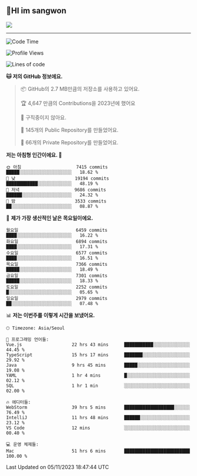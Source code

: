 ## 🤸HI im sangwon

<img src="https://github-profile-summary-cards.vercel.app/api/cards/profile-details?username=nowgnas&theme=dracula" />

<!-- <a href="#">
  <img src="https://github-readme-stats.vercel.app/api?username=nowgnas&theme=calm&show_icons=true" height='200px'>
</a><br>
<a href="#">
  <img src="https://github-readme-stats.vercel.app/api/top-langs/?username=nowgnas&theme=calm&exclude_repo=Jagi,assignment&layout=compact" height='200px'>
  <img src='http://mazassumnida.wtf/api/v2/generate_badge?boj=leo503801' height='200px'>
</a> -->

<hr>

<!--START_SECTION:waka-->
![Code Time](http://img.shields.io/badge/Code%20Time-3%2C745%20hrs%2049%20mins-blue)

![Profile Views](http://img.shields.io/badge/Profile%20Views-0-blue)

![Lines of code](https://img.shields.io/badge/%EC%A0%80%EB%8A%94%20%EC%97%AC%ED%83%9C%EA%B9%8C%EC%A7%80%20-37.5%20million%20%EC%A4%84%EC%9D%98%20%EC%BD%94%EB%93%9C%EB%A5%BC%20%EC%9E%91%EC%84%B1%ED%96%88%EC%96%B4%EC%9A%94.-blue)

**🐱 저의 GitHub 정보에요.** 

> 📦 GitHub의 2.7 MB만큼의 저장소를 사용하고 있어요. 
 > 
> 🏆 4,647 만큼의 Contributions을 2023년에 했어요
 > 
> 🚫 구직중이지 않아요.
 > 
> 📜 145개의 Public Repository를 만들었어요. 
 > 
> 🔑 66개의 Private Repository를 만들었어요. 
 > 
**저는 아침형 인간이에요. 🐤** 

```text
🌞 아침                     7415 commits        █████░░░░░░░░░░░░░░░░░░░░   18.62 % 
🌆 낮　                     19194 commits       ████████████░░░░░░░░░░░░░   48.19 % 
🌃 저녁                     9686 commits        ██████░░░░░░░░░░░░░░░░░░░   24.32 % 
🌙 밤　                     3533 commits        ██░░░░░░░░░░░░░░░░░░░░░░░   08.87 % 
```
📅 **제가 가장 생산적인 날은 목요일이에요.** 

```text
월요일                      6459 commits        ████░░░░░░░░░░░░░░░░░░░░░   16.22 % 
화요일                      6894 commits        ████░░░░░░░░░░░░░░░░░░░░░   17.31 % 
수요일                      6577 commits        ████░░░░░░░░░░░░░░░░░░░░░   16.51 % 
목요일                      7366 commits        █████░░░░░░░░░░░░░░░░░░░░   18.49 % 
금요일                      7301 commits        █████░░░░░░░░░░░░░░░░░░░░   18.33 % 
토요일                      2252 commits        █░░░░░░░░░░░░░░░░░░░░░░░░   05.65 % 
일요일                      2979 commits        ██░░░░░░░░░░░░░░░░░░░░░░░   07.48 % 
```


📊 **저는 이번주를 이렇게 시간을 보냈어요.** 

```text
🕑︎ Timezone: Asia/Seoul

💬 프로그래밍 언어들: 
Vue.js                   22 hrs 43 mins      ███████████░░░░░░░░░░░░░░   44.45 % 
TypeScript               15 hrs 17 mins      ███████░░░░░░░░░░░░░░░░░░   29.92 % 
Java                     9 hrs 45 mins       █████░░░░░░░░░░░░░░░░░░░░   19.08 % 
YAML                     1 hr 4 mins         █░░░░░░░░░░░░░░░░░░░░░░░░   02.12 % 
SQL                      1 hr 1 min          ░░░░░░░░░░░░░░░░░░░░░░░░░   02.00 % 

🔥 에디터들: 
WebStorm                 39 hrs 5 mins       ███████████████████░░░░░░   76.49 % 
IntelliJ                 11 hrs 48 mins      ██████░░░░░░░░░░░░░░░░░░░   23.12 % 
VS Code                  12 mins             ░░░░░░░░░░░░░░░░░░░░░░░░░   00.40 % 

💻 운영 체제들: 
Mac                      51 hrs 6 mins       █████████████████████████   100.00 % 
```


 Last Updated on 05/11/2023 18:47:44 UTC
<!--END_SECTION:waka-->

<!-- <div align="center">
  <h2>⌨️Languages and Tools⌨️</h2>
  <div align=flex>
    <img height="25px" src="https://img.shields.io/badge/Python-3776AB?style=flat&amp;logo=Python&amp;logoColor=white" alt="Python Badge">
    <img height="25px" src="https://img.shields.io/badge/Javascript-F7DF1E?style=flat&amp;logo=Javascript&amp;logoColor=white" alt="Python Badge">
  </div>

  <div>
  <img height="25px" src="https://img.shields.io/badge/Express-000000?style=flat&amp;logo=Express&amp;logoColor=white" alt="Python Badge">
  <img height="25px" src="https://img.shields.io/badge/Node js-339933?style=flat&amp;logo=Node.js&amp;logoColor=white" alt="Python Badge">
  <img height="25px" src="https://img.shields.io/badge/MongoDB-47A248?style=flat&amp;logo=MongoDB&amp;logoColor=white" alt="Python Badge">
  <img height="25px" src="https://img.shields.io/badge/React-61DAFB?style=flat&amp;logo=React&amp;logoColor=white" alt="Python Badge">
   <img height="25px" src="https://img.shields.io/badge/TensorFlow-FF6F00?style=flat&amp;logo=TensorFlow&amp;logoColor=white" alt="Python Badge">
  </div>
  <div>
  <img height="25px" src="https://img.shields.io/badge/Visual Studio Code-007ACC?style=flat&amp;logo=Visual Studio Code&amp;logoColor=white" alt="Python Badge">
  <img height="25px" src="https://img.shields.io/badge/Ubuntu-E95420?style=flat&amp;logo=Ubuntu&amp;logoColor=white" alt="Python Badge">
  </div>
</div>
<br> -->
<!--
<h2 align=center>⌨️Languages and Tools⌨️</h2>
<div>
  <div style='float:left; margin-right:30px; width:200px'>
  <h3>🎈Languages🎈</h3>
  <div>
    <img height="25px" src="https://img.shields.io/badge/Java-FF7800?style=flat&amp;&amp;logoColor=white" alt="Python Badge">
    <img height="25px" src="https://img.shields.io/badge/Python-3776AB?style=flat&amp;logo=Python&amp;logoColor=white" alt="Python Badge">
      <img height="25px" src="https://img.shields.io/badge/Javascript-F7DF1E?style=flat&amp;logo=Javascript&amp;logoColor=white" alt="Python Badge">
  </div>
  
  </div>
  <div style='float:left; margin-right:30px; width:200px'>
  <h3>🛠️Frameworks🛠️</h3>
  <div>
    <img height="25px" src="https://img.shields.io/badge/NestJS-E0234E?style=flat&amp;logo=NestJS&amp;logoColor=white" alt="Python Badge">
    <img height="25px" src="https://img.shields.io/badge/Express-000000?style=flat&amp;logo=Express&amp;logoColor=white" alt="Python Badge">
    <img height="25px" src="https://img.shields.io/badge/Node js-339933?style=flat&amp;logo=Node.js&amp;logoColor=white" alt="Python Badge">
    <img height="25px" src="https://img.shields.io/badge/MongoDB-47A248?style=flat&amp;logo=MongoDB&amp;logoColor=white" alt="Python Badge">
     <img height="25px" src="https://img.shields.io/badge/TensorFlow-FF6F00?style=flat&amp;logo=TensorFlow&amp;logoColor=white" alt="Python Badge">
  </div>
  </div>
  <div style='float:left;'>
  <h3>⚙️Tools⚙️</h3>
  <div>
    <img height="25px" src="https://img.shields.io/badge/Ubuntu-E95420?style=flat&amp;logo=Ubuntu&amp;logoColor=white" alt="Python Badge">
    <img height="25px" src="https://img.shields.io/badge/Docker-2496ED?style=flat&amp;logo=Docker&amp;logoColor=white" alt="Python Badge">
  </div>
  </div>
</div>
-->
<!-- ![trophy](https://github-profile-trophy.vercel.app/?username=nowgnas&column=7&margin-w=15&margin-h=15) -->

<!--
**Marshmellowon/Marshmellowon** is a ✨ _special_ ✨ repository because its `README.md` (this file) appears on your GitHub profile.

Here are some ideas to get you started:

- 🔭 I’m currently working on ...
- 🌱 I’m currently learning ...
- 👯 I’m looking to collaborate on ...
- 🤔 I’m looking for help with ...
- 💬 Ask me about ...
- 📫 How to reach me: ...
- 😄 Pronouns: ...
- ⚡ Fun fact: ...
-->

<!-- style='display:grid; grid-template-columns: auto auto auto;' -->
